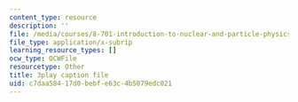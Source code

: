 ```yaml
---
content_type: resource
description: ''
file: /media/courses/8-701-introduction-to-nuclear-and-particle-physics-fall-2020/c7daa58417d0bebfe63c4b5079edc021_fdIJzQl60ys.srt
file_type: application/x-subrip
learning_resource_types: []
ocw_type: OCWFile
resourcetype: Other
title: 3play caption file
uid: c7daa584-17d0-bebf-e63c-4b5079edc021
---
```

